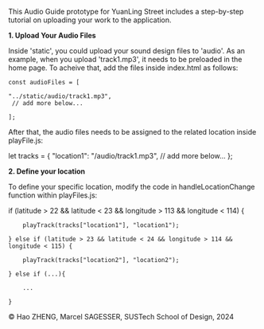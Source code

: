 This Audio Guide prototype for YuanLing Street includes a step-by-step tutorial on uploading your work to the application.

**1. Upload Your Audio Files**

Inside 'static', you could upload your sound design files to 'audio'. As an example, when you upload 'track1.mp3', it needs to be preloaded in the home page. To acheive that, add the files inside index.html as follows:

    const audioFiles = [
   
    "../static/audio/track1.mp3",
     // add more below...
   
    ];

After that, the audio files needs to be assigned to the related location inside playFile.js:

let tracks = {
    "location1": "/audio/track1.mp3",
    // add more below...
};

**2. Define your location**

To define your specific location, modify the code in handleLocationChange function within playFiles.js:    

if (latitude > 22 && latitude < 23 && longitude > 113 && longitude < 114) {

        playTrack(tracks["location1"], "location1");
        
    } else if (latitude > 23 && latitude < 24 && longitude > 114 && longitude < 115) {
    
        playTrack(tracks["location2"], "location2");
        
    } else if (...){
    
        ...
        
    }



© Hao ZHENG, Marcel SAGESSER, SUSTech School of Design, 2024

